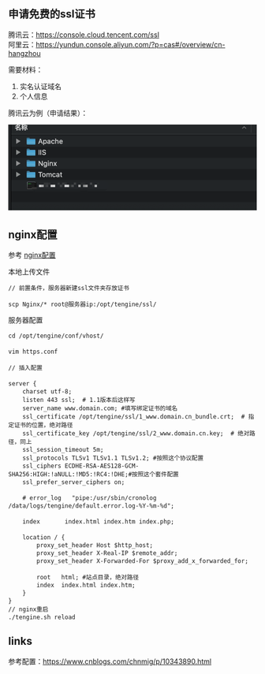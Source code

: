 
## 申请免费的ssl证书

腾讯云：https://console.cloud.tencent.com/ssl  
阿里云：https://yundun.console.aliyun.com/?p=cas#/overview/cn-hangzhou  

需要材料：
1. 实名认证域名
2. 个人信息

腾讯云为例（申请结果）：  

![image](https://raw.githubusercontent.com/jclww/doc/master/img/ssl_1.png)  



## nginx配置
参考
[nginx配置](http://note.youdao.com/noteshare?id=4c7d8f70d6cfff6fea5ad35282ddb386)

本地上传文件
```
// 前置条件，服务器新建ssl文件夹存放证书

scp Nginx/* root@服务器ip:/opt/tengine/ssl/
```
服务器配置

```
cd /opt/tengine/conf/vhost/

vim https.conf

// 插入配置

server {
    charset utf-8;
    listen 443 ssl;  # 1.1版本后这样写
    server_name www.domain.com; #填写绑定证书的域名
    ssl_certificate /opt/tengine/ssl/1_www.domain.cn_bundle.crt;  # 指定证书的位置，绝对路径
    ssl_certificate_key /opt/tengine/ssl/2_www.domain.cn.key;  # 绝对路径，同上
    ssl_session_timeout 5m;
    ssl_protocols TLSv1 TLSv1.1 TLSv1.2; #按照这个协议配置
    ssl_ciphers ECDHE-RSA-AES128-GCM-SHA256:HIGH:!aNULL:!MD5:!RC4:!DHE;#按照这个套件配置
    ssl_prefer_server_ciphers on;

    # error_log   "pipe:/usr/sbin/cronolog /data/logs/tengine/default.error.log-%Y-%m-%d";

    index       index.html index.htm index.php;

    location / {
	    proxy_set_header Host $http_host;
	    proxy_set_header X-Real-IP $remote_addr;
	    proxy_set_header X-Forwarded-For $proxy_add_x_forwarded_for;

        root   html; #站点目录，绝对路径
        index  index.html index.htm;
    }
}
// nginx重启
./tengine.sh reload
```

## links

参考配置：https://www.cnblogs.com/chnmig/p/10343890.html




